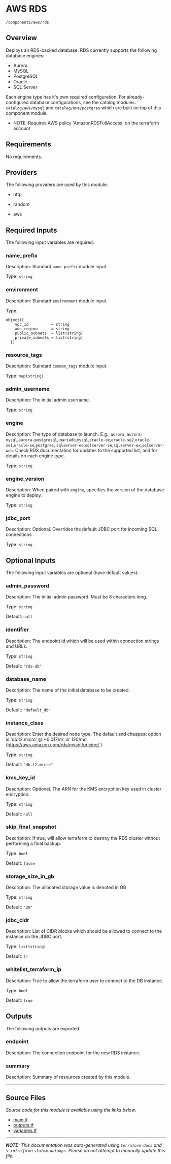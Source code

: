 # AWS RDS

`/components/aws/rds`

## Overview

Deploys an RDS-backed database. RDS currently supports the following database engines:

- Aurora
- MySQL
- PostgreSQL
- Oracle
- SQL Server

Each engine type has it's own required configuration. For already-configured database
configurations, see the catalog modules: `catalog/aws/mysql` and `catalog/aws/postgres`
which are built on top of this component module.

- NOTE: Requires AWS policy 'AmazonRDSFullAccess' on the terraform account

## Requirements

No requirements.

## Providers

The following providers are used by this module:

- http

- random

- aws

## Required Inputs

The following input variables are required:

### name_prefix

Description: Standard `name_prefix` module input.

Type: `string`

### environment

Description: Standard `environment` module input.

Type:

```hcl
object({
    vpc_id          = string
    aws_region      = string
    public_subnets  = list(string)
    private_subnets = list(string)
  })
```

### resource_tags

Description: Standard `common_tags` module input.

Type: `map(string)`

### admin_username

Description: The initial admin username.

Type: `string`

### engine

Description: The type of database to launch. E.g.: `aurora`, `aurora-mysql`,`aurora-postgresql`,
`mariadb`,`mysql`,`oracle-ee`,`oracle-se2`,`oracle-se1`,`oracle-se`,`postgres`,
`sqlserver-ee`,`sqlserver-se`,`sqlserver-ex`,`sqlserver-web`.
Check RDS documentation for updates to the supported list, and for details on each engine type.

Type: `string`

### engine_version

Description: When paired with `engine`, specifies the version of the database engine to deploy.

Type: `string`

### jdbc_port

Description: Optional. Overrides the default JDBC port for incoming SQL connections.

Type: `string`

## Optional Inputs

The following input variables are optional (have default values):

### admin_password

Description: The initial admin password. Must be 8 characters long.

Type: `string`

Default: `null`

### identifier

Description: The endpoint id which will be used within connection strings and URLs.

Type: `string`

Default: `"rds-db"`

### database_name

Description: The name of the initial database to be created.

Type: `string`

Default: `"default_db"`

### instance_class

Description: Enter the desired node type. The default and cheapest option is 'db.t2.micro' @ ~$0.017/hr, or ~$120/mo (https://aws.amazon.com/rds/mysql/pricing/ )

Type: `string`

Default: `"db.t2.micro"`

### kms_key_id

Description: Optional. The ARN for the KMS encryption key used in cluster encryption.

Type: `string`

Default: `null`

### skip_final_snapshot

Description: If true, will allow terraform to destroy the RDS cluster without performing a final backup.

Type: `bool`

Default: `false`

### storage_size_in_gb

Description: The allocated storage value is denoted in GB

Type: `string`

Default: `"20"`

### jdbc_cidr

Description: List of CIDR blocks which should be allowed to connect to the instance on the JDBC port.

Type: `list(string)`

Default: `[]`

### whitelist_terraform_ip

Description: True to allow the terraform user to connect to the DB instance.

Type: `bool`

Default: `true`

## Outputs

The following outputs are exported:

### endpoint

Description: The connection endpoint for the new RDS instance.

### summary

Description: Summary of resources created by this module.

---

## Source Files

_Source code for this module is available using the links below._

- [main.tf](https://github.com/slalom-ggp/dataops-infra/tree/main//components/aws/rds/main.tf)
- [outputs.tf](https://github.com/slalom-ggp/dataops-infra/tree/main//components/aws/rds/outputs.tf)
- [variables.tf](https://github.com/slalom-ggp/dataops-infra/tree/main//components/aws/rds/variables.tf)

---

_**NOTE:** This documentation was auto-generated using
`terraform-docs` and `s-infra` from `slalom.dataops`.
Please do not attempt to manually update this file._
